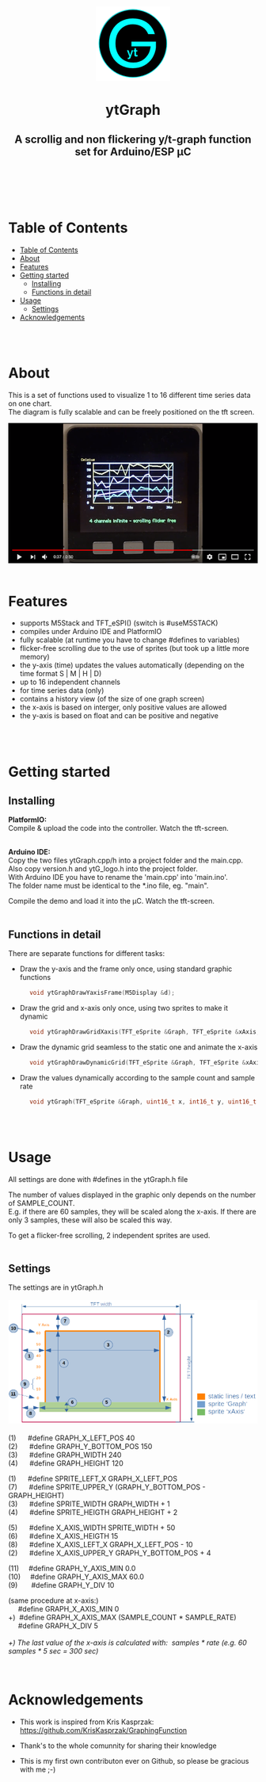 <!-- https://www.markdownguide.org/basic-syntax/ -->
<p align="center">
  <a href="" rel="noopener">
  <img width=150px height=150px src="./docs/ytG.png" alt="Project logo"></a>
</p>

<h1 align="center">ytGraph
</h1>

<h2 align="center">A scrollig and non flickering y/t-graph function set for Arduino/ESP µC
</h2>

 <br> 
 <br> 
 <br> 
 <br> 

# Table of Contents

- [Table of Contents](#table-of-contents)
- [About <a name = "about"></a>](#about-)
- [Features <a name = "features"></a>](#features-)
- [Getting started <a name = "getting-started"></a>](#getting-started-)
  - [Installing <a name = "installing"></a>](#installing-)
  - [Functions in detail <a name = "details"></a>](#functions-in-detail-)
- [Usage <a name="usage"></a>](#usage-)
  - [Settings <a name="settings"></a>](#settings-)
- [Acknowledgements <a name = "acknowledgements"></a>](#acknowledgements-)

<br>
<br> 

# About <a name = "about"></a>

This is a set of functions used to visualize 1 to 16 different time series data on one chart. <br>
The diagram is fully scalable and can be freely positioned on the tft screen.
<br>

<a href="https://www.youtube.com/watch?v=DEbrmliXfTE" rel="">
<img src="./docs/ytGraph - YouTube.png" alt="Project logo"></a>

<br>
<br>

# Features <a name = "features"></a>
- supports M5Stack and TFT_eSPI() (switch is #useM5STACK)
- compiles under Arduino IDE and PlatformIO
- fully scalable (at runtime you have to change #defines to variables)
- flicker-free scrolling due to the use of sprites (but took up a little more memory)
- the y-axis (time) updates the values ​​automatically (depending on the time format S | M | H | D)
- up to 16 independent channels
- for time series data (only)
- contains a history view (of the size of one graph screen)
- the x-axis is based on interger, only positive values are allowed
- the y-axis is based on float and can be positive and negative
<br> 
<br>  

# Getting started <a name = "getting-started"></a>

## Installing <a name = "installing"></a>
**PlatformIO:**<br>
Compile & upload the code into the controller. Watch the tft-screen.<br><br>

**Arduino IDE:**<br>
Copy the two files ytGraph.cpp/h into a project folder and the main.cpp. <br>
Also copy version.h and ytG_logo.h into the project folder.<br>
With Arduino IDE you have to rename the 'main.cpp' into 'main.ino'.<br>
The folder name must be identical to the *.ino file, eg. "main".<br>

Compile the demo and load it into the µC. Watch the tft-screen.<br>
<br>

## Functions in detail <a name = "details"></a>

There are separate functions for different tasks:

- Draw the y-axis and the frame only once, using standard graphic functions
```cpp
      void ytGraphDrawYaxisFrame(M5Display &d);
```
- Draw the grid and x-axis only once, using two sprites to make it dynamic
```cpp
      void ytGraphDrawGridXaxis(TFT_eSprite &Graph, TFT_eSprite &xAxis, int16_t &LastXGridLinePos);
```
- Draw the dynamic grid seamless to the static one and animate the x-axis 
```cpp
      void ytGraphDrawDynamicGrid(TFT_eSprite &Graph, TFT_eSprite &xAxis, int16_t oox, int16_t &LastXGridLinePos);
```
- Draw the values dynamically according to the sample count and sample rate
```cpp
      void ytGraph(TFT_eSprite &Graph, uint16_t x, int16_t y, uint16_t LineColor, int16_t &ox, int16_t &oy);
```
<br> 
<br>  

# Usage <a name="usage"></a>

All settings are done with #defines in the ytGraph.h file<br>

The number of values ​​displayed in the graphic only depends on the number of SAMPLE_COUNT.<br>
E.g. if there are 60 samples, they will be scaled along the x-axis. If there are only 3 samples, these will also be scaled this way.<br>

To get a flicker-free scrolling, 2 independent sprites are used.
<br>
<br>

## Settings <a name="settings"></a>

The settings are in ytGraph.h<br><br>
<img  src="./docs/graph_schemata.png" alt="Project logo"></a><br><br>
(1)	&nbsp;&nbsp;&nbsp;&nbsp;&nbsp;#define GRAPH_X_LEFT_POS 40<br>
(2)	&nbsp;&nbsp;&nbsp;&nbsp;&nbsp;#define GRAPH_Y_BOTTOM_POS 150<br>
(3)	&nbsp;&nbsp;&nbsp;&nbsp;&nbsp;#define GRAPH_WIDTH 240 <br>
(4)	&nbsp;&nbsp;&nbsp;&nbsp;&nbsp;#define GRAPH_HEIGHT 120<br>

(1)	&nbsp;&nbsp;&nbsp;&nbsp;&nbsp;#define SPRITE_LEFT_X GRAPH_X_LEFT_POS<br>
(7)	&nbsp;&nbsp;&nbsp;&nbsp;&nbsp;#define SPRITE_UPPER_Y (GRAPH_Y_BOTTOM_POS - GRAPH_HEIGHT)<br>
(3)	&nbsp;&nbsp;&nbsp;&nbsp;&nbsp;#define SPRITE_WIDTH GRAPH_WIDTH + 1<br>
(4)	&nbsp;&nbsp;&nbsp;&nbsp;&nbsp;#define SPRITE_HEIGTH GRAPH_HEIGHT + 2<br>

(5)	&nbsp;&nbsp;&nbsp;&nbsp;&nbsp;#define X_AXIS_WIDTH SPRITE_WIDTH + 50<br>
(6)	&nbsp;&nbsp;&nbsp;&nbsp;&nbsp;#define X_AXIS_HEIGTH 15<br>
(8)	&nbsp;&nbsp;&nbsp;&nbsp;&nbsp;#define X_AXIS_LEFT_X GRAPH_X_LEFT_POS - 10<br>
(2)	&nbsp;&nbsp;&nbsp;&nbsp;&nbsp;#define X_AXIS_UPPER_Y GRAPH_Y_BOTTOM_POS + 4<br>

(11) &nbsp;&nbsp;&nbsp;&nbsp;#define GRAPH_Y_AXIS_MIN 0.0<br>
(10)	&nbsp;&nbsp;&nbsp;&nbsp;#define GRAPH_Y_AXIS_MAX 60.0<br>
(9)	  &nbsp;&nbsp;&nbsp;&nbsp;&nbsp;&nbsp;#define GRAPH_Y_DIV 10<br>

(same procedure at x-axis:)<br>
	&nbsp;&nbsp;&nbsp;&nbsp;&nbsp;#define GRAPH_X_AXIS_MIN 0<br>
+) &nbsp;#define GRAPH_X_AXIS_MAX (SAMPLE_COUNT * SAMPLE_RATE)<br>
	&nbsp;&nbsp;&nbsp;&nbsp;&nbsp;#define GRAPH_X_DIV 5<br><br>
*+) The last value of the x-axis is calculated with:&nbsp;&nbsp;samples * rate (e.g. 60 samples * 5 sec = 300 sec)* <br>
<br>
<br>

# Acknowledgements <a name = "acknowledgements"></a>

- This work is inspired from Kris Kasprzak: https://github.com/KrisKasprzak/GraphingFunction

- Thank's to the whole comunnity for sharing their knowledge

- This is my first own contributon ever on Github, so please be gracious with me ;-)